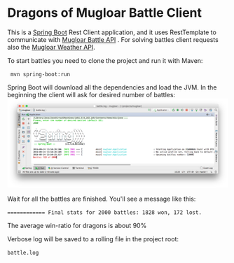 # Dragons of Mugloar Battle Client

This is a [Spring Boot](https://spring.io/) Rest Client application, and it uses RestTemplate to communicate with [Mugloar Battle API](http://www.dragonsofmugloar.com/api) . For solving battles client requests also the [Mugloar Weather API](http://www.dragonsofmugloar.com/weather).

To start battles you need to clone the project and run it with Maven:

     mvn spring-boot:run
Spring Boot will download all the dependencies and load the JVM. 
In the beginning the client will ask for desired number of battles:
![Console view](https://raw.githubusercontent.com/anka976/mugloar/master/src/test/resources/battle-run.png "Console view")

Wait for all the battles are finished. You'll see a message like this: 

	============ Final stats for 2000 battles: 1828 won, 172 lost.
	
The average win-ratio for dragons is about 90%

Verbose log will be saved to a rolling file in the project root:

    battle.log
